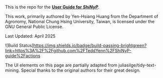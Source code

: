 This is the repo for the [**User Guide for _ShiNyP_**](https://teddyenn.github.io/ShiNyP-guide/).

This work, primarily authored by Yen-Hsiang Huang from the Department of Agronomy, National Chung Hsing University, Taiwan, is licensed under the GNU General Public License.

Last Updated: April 2025


![Build Status]https://img.shields.io/badge/build-passing-brightgreen?link=https%3A%2F%2Fgithub.com%2FTeddYenn%2FShiNyP-guide%2Factions


The UI elements on this page are partially adapted from juliasilge/tidy-text-mining. Special thanks to the original authors for their great design.